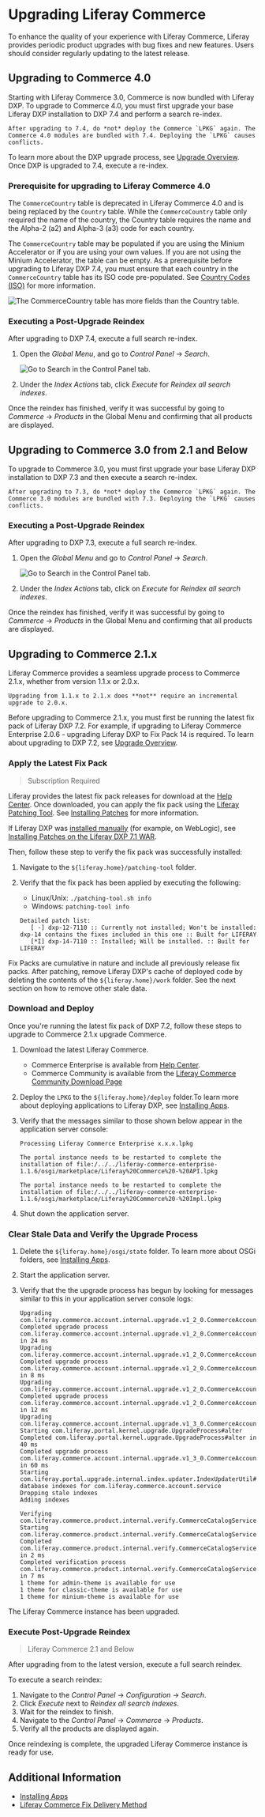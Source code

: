 # Upgrading Liferay Commerce

To enhance the quality of your experience with Liferay Commerce, Liferay provides periodic product upgrades with bug fixes and new features. Users should consider regularly updating to the latest release.

## Upgrading to Commerce 4.0

Starting with Liferay Commerce 3.0, Commerce is now bundled with Liferay DXP. To upgrade to Commerce 4.0, you must first upgrade your base Liferay DXP installation to DXP 7.4 and perform a search re-index.

```{warning}
After upgrading to 7.4, do *not* deploy the Commerce `LPKG` again. The Commerce 4.0 modules are bundled with 7.4. Deploying the `LPKG` causes conflicts.
```

To learn more about the DXP upgrade process, see [Upgrade Overview](https://learn.liferay.com/dxp/latest/en/installation-and-upgrades/upgrading-liferay/upgrade-basics/upgrade-overview.html). Once DXP is upgraded to 7.4, execute a re-index.

### Prerequisite for upgrading to Liferay Commerce 4.0

The `CommerceCountry` table is deprecated in Liferay Commerce 4.0 and is being replaced by the `Country` table. While the `CommerceCountry` table only required the name of the country, the Country table requires the name and the Alpha-2 (a2) and Alpha-3 (a3) code for each country.

The `CommerceCountry` table may be populated if you are using the Minium Accelerator or if you are using your own values. If you are not using the Minium Accelerator, the table can be empty. As a prerequisite before upgrading to Liferay DXP 7.4, you must ensure that each country in the `CommerceCountry` table has its ISO code pre-populated. See [Country Codes (ISO)](https://www.iso.org/obp/ui/#search/code) for more information.

![The CommerceCountry table has more fields than the Country table.](./upgrading-liferay-commerce/images/01.png)

### Executing a Post-Upgrade Reindex

After upgrading to DXP 7.4, execute a full search re-index.

1. Open the _Global Menu_, and go to _Control Panel_ &rarr; _Search_.

   ![Go to Search in the Control Panel tab.](./upgrading-liferay-commerce/images/02.png)

1. Under the _Index Actions_ tab, click _Execute_ for _Reindex all search indexes_.

Once the reindex has finished, verify it was successful by going to _Commerce_ &rarr; _Products_ in the Global Menu and confirming that all products are displayed.

## Upgrading to Commerce 3.0 from 2.1 and Below

To upgrade to Commerce 3.0, you must first upgrade your base Liferay DXP installation to DXP 7.3 and then execute a search re-index.

```{warning}
After upgrading to 7.3, do *not* deploy the Commerce `LPKG` again. The Commerce 3.0 modules are bundled with 7.3. Deploying the `LPKG` causes conflicts.
```

### Executing a Post-Upgrade Reindex

After upgrading to DXP 7.3, execute a full search re-index.

1. Open the _Global Menu_ and go to _Control Panel_ &rarr; _Search_.

   ![Go to Search in the Control Panel tab.](./upgrading-liferay-commerce/images/01.png)

1. Under the _Index Actions_ tab, click on _Execute_ for _Reindex all search indexes_.

Once the reindex has finished, verify it was successful by going to _Commerce_ &rarr; _Products_ in the Global Menu and confirming that all products are displayed.

## Upgrading to Commerce 2.1.x

Liferay Commerce provides a seamless upgrade process to Commerce 2.1.x, whether from version 1.1.x or 2.0.x.

```{note}
Upgrading from 1.1.x to 2.1.x does **not** require an incremental upgrade to 2.0.x.
```

Before upgrading to Commerce 2.1.x, you must first be running the latest fix pack of Liferay DXP 7.2. For example, if upgrading to Liferay Commerce Enterprise 2.0.6 - upgrading Liferay DXP to Fix Pack 14 is required. To learn about upgrading to DXP 7.2, see [Upgrade Overview](https://learn.liferay.com/dxp/latest/en/installation-and-upgrades/upgrading-liferay/upgrade-basics/upgrade-overview.html).

### Apply the Latest Fix Pack

> Subscription Required

Liferay provides the latest fix pack releases for download at the [Help Center](https://customer.liferay.com/downloads). Once downloaded, you can apply the fix pack using the [Liferay Patching Tool](https://help.liferay.com/hc/articles/360018176551-Using-the-Patching-Tool). See [Installing Patches](https://help.liferay.com/hc/en-us/articles/360028810512-Installing-Patches) for more information.

If Liferay DXP was [installed manually](https://help.liferay.com/hc/articles/360017896672-Installing-Liferay-DXP-Manually-) (for example, on WebLogic), see [Installing Patches on the Liferay DXP 7.1 WAR](https://help.liferay.com/hc/articles/360018176651-Installing-patches-on-the-Liferay-DXP-7-1-WAR).

Then, follow these step to verify the fix pack was successfully installed:

1. Navigate to the `${liferay.home}/patching-tool` folder.

1. Verify that the fix pack has been applied by executing the following:
    * Linux/Unix: `./patching-tool.sh info`
    * Windows: `patching-tool info`

    ```
    Detailed patch list:
       [ -] dxp-12-7110 :: Currently not installed; Won't be installed: dxp-14 contains the fixes included in this one :: Built for LIFERAY
       [*I] dxp-14-7110 :: Installed; Will be installed. :: Built for LIFERAY
    ```

Fix Packs are cumulative in nature and include all previously release fix packs. After patching, remove Liferay DXP's cache of deployed code by deleting the contents of the `${liferay.home}/work` folder. See the next section on how to remove other stale data.

### Download and Deploy

Once you're running the latest fix pack of DXP 7.2, follow these steps to upgrade to Commerce 2.1.x upgrade Commerce.

1. Download the latest Liferay Commerce.

    * Commerce Enterprise is available from [Help Center](https://customer.liferay.com/downloads?p_p_id=com_liferay_osb_customer_downloads_display_web_DownloadsDisplayPortlet&_com_liferay_osb_customer_downloads_display_web_DownloadsDisplayPortlet_productAssetCategoryId=118190997&_com_liferay_osb_customer_downloads_display_web_DownloadsDisplayPortlet_fileTypeAssetCategoryId=118191001).
    * Commerce Community is available from the [Liferay Commerce Community Download Page](https://www.liferay.com/downloads-community)

1. Deploy the `LPKG` to the `${liferay.home}/deploy` folder.To learn more about deploying applications to Liferay DXP, see [Installing Apps](https://learn.liferay.com/dxp/latest/en/system-administration/installing-and-managing-apps/installing-apps.html).

1. Verify that the messages similar to those shown below appear in the application server console:

    ```
    Processing Liferay Commerce Enterprise x.x.x.lpkg
    ```

    ```
    The portal instance needs to be restarted to complete the installation of file:/../../liferay-commerce-enterprise-1.1.6/osgi/marketplace/Liferay%20Commerce%20-%20API.lpkg
    ```

    ```
    The portal instance needs to be restarted to complete the installation of file:/../../liferay-commerce-enterprise-1.1.6/osgi/marketplace/Liferay%20Commerce%20-%20Impl.lpkg
    ```

1. Shut down the application server.

### Clear Stale Data and Verify the Upgrade Process

1. Delete the `${liferay.home}/osgi/state` folder. To learn more about OSGi folders, see [Installing Apps](https://learn.liferay.com/dxp/latest/en/system-administration/installing-and-managing-apps/installing-apps.html).
1. Start the application server.
1. Verify that the the upgrade process has begun by looking for messages similar to this in your application server console logs:

    ```
    Upgrading com.liferay.commerce.account.internal.upgrade.v1_2_0.CommerceAccountGroupCommerceAccountRelUpgradeProcess
    Completed upgrade process com.liferay.commerce.account.internal.upgrade.v1_2_0.CommerceAccountGroupCommerceAccountRelUpgradeProcess in 24 ms
    Upgrading com.liferay.commerce.account.internal.upgrade.v1_2_0.CommerceAccountGroupRelUpgradeProcess
    Completed upgrade process com.liferay.commerce.account.internal.upgrade.v1_2_0.CommerceAccountGroupRelUpgradeProcess in 8 ms
    Upgrading com.liferay.commerce.account.internal.upgrade.v1_2_0.CommerceAccountGroupUpgradeProcess
    Completed upgrade process com.liferay.commerce.account.internal.upgrade.v1_2_0.CommerceAccountGroupUpgradeProcess in 12 ms
    Upgrading com.liferay.commerce.account.internal.upgrade.v1_3_0.CommerceAccountNameUpgradeProcess
    Starting com.liferay.portal.kernel.upgrade.UpgradeProcess#alter
    Completed com.liferay.portal.kernel.upgrade.UpgradeProcess#alter in 40 ms
    Completed upgrade process com.liferay.commerce.account.internal.upgrade.v1_3_0.CommerceAccountNameUpgradeProcess in 60 ms
    Starting com.liferay.portal.upgrade.internal.index.updater.IndexUpdaterUtil#updateIndexes#Updating database indexes for com.liferay.commerce.account.service
    Dropping stale indexes
    Adding indexes
    ```

    ```
    Verifying com.liferay.commerce.product.internal.verify.CommerceCatalogServiceVerifyProcess
    Starting com.liferay.commerce.product.internal.verify.CommerceCatalogServiceVerifyProcess#verifyMasterCommerceCatalog
    Completed com.liferay.commerce.product.internal.verify.CommerceCatalogServiceVerifyProcess#verifyMasterCommerceCatalog in 2 ms
    Completed verification process com.liferay.commerce.product.internal.verify.CommerceCatalogServiceVerifyProcess in 7 ms
    1 theme for admin-theme is available for use
    1 theme for classic-theme is available for use
    1 theme for minium-theme is available for use
    ```

The Liferay Commerce instance has been upgraded.

### Execute Post-Upgrade Reindex

> Liferay Commerce 2.1 and Below

After upgrading from to the latest version, execute a full search reindex.

To execute a search reindex:

1. Navigate to the _Control Panel_ → _Configuration_ → _Search_.
1. Click _Execute_ next to _Reindex all search indexes_.
1. Wait for the reindex to finish.
1. Navigate to the _Control Panel_ → _Commerce_ → _Products_.
1. Verify all the products are displayed again.

Once reindexing is complete, the upgraded Liferay Commerce instance is ready for use.

## Additional Information

* [Installing Apps](https://learn.liferay.com/dxp/latest/en/system-administration/installing-and-managing-apps/installing-apps.html)
* [Liferay Commerce Fix Delivery Method](../get-help/commerce-enterprise-support/liferay-commerce-fix-delivery-method.md)
